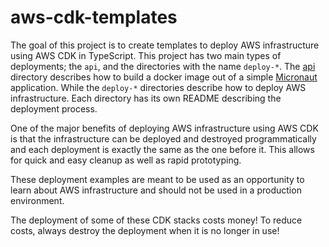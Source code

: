 # aws-cdk-templates

The goal of this project is to create templates to deploy AWS infrastructure using AWS CDK in TypeScript. This project has two main types of deployments; the `api`, and the directories with the name `deploy-*`. The [api](api) directory describes how to build a docker image out of a simple [Micronaut](https://micronaut.io/) application. While the `deploy-*` directories describe how to deploy AWS infrastructure. Each directory has its own README describing the deployment process.

One of the major benefits of deploying AWS infrastructure using AWS CDK is that the infrastructure can be deployed and destroyed programmatically and each deployment is exactly the same as the one before it. This allows for quick and easy cleanup as well as rapid prototyping.

These deployment examples are meant to be used as an opportunity to learn about AWS infrastructure and should not be used in a production environment.

The deployment of some of these CDK stacks costs money! To reduce costs, always destroy the deployment when it is no longer in use!
